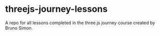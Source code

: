 # threejs-journey-lessons
A repo for all lessons completed in the three.js journey course created by Bruno Simon.
